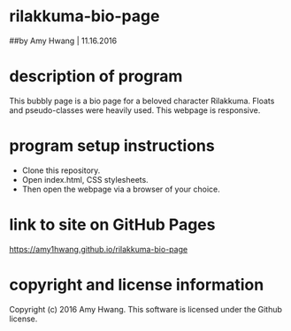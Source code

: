 # rilakkuma-bio-page
##by Amy Hwang | 11.16.2016

# description of program
This bubbly page is a bio page for a beloved character Rilakkuma. Floats and pseudo-classes were heavily used.
This webpage is responsive.

# program setup instructions
* Clone this repository.
* Open index.html, CSS stylesheets.
* Then open the webpage via a browser of your choice.

# link to site on GitHub Pages
https://amy1hwang.github.io/rilakkuma-bio-page

# copyright and license information
Copyright (c) 2016 Amy Hwang. This software is licensed under the Github license.
